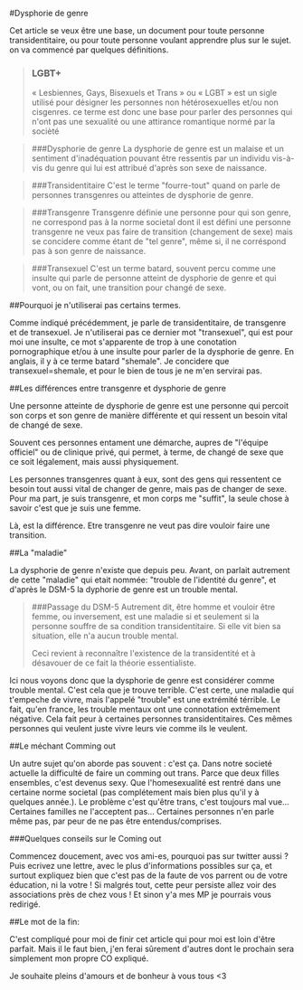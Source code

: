 #Dysphorie de genre

Cet article se veux être une base, un document pour toute personne transidentitaire, ou pour toute personne voulant apprendre plus sur le sujet. on va commencé par quelques définitions.


> ### LGBT+
> « Lesbiennes, Gays, Bisexuels et Trans » ou « LGBT » est un sigle utilisé pour désigner les personnes non hétérosexuelles et/ou non cisgenres.
>ce terme est donc une base pour parler des personnes qui n'ont pas une sexualité ou une attirance romantique normé par la socièté

>###Dysphorie de genre
>La dysphorie de genre est un malaise et un sentiment d'inadéquation pouvant 
>être ressentis par un individu vis-à-vis du genre qui lui est attribué d'après son sexe de naissance.

>###Transidentitaire
>C'est le terme "fourre-tout" quand on parle de personnes transgenres ou atteintes de dysphorie de genre.

>###Transgenre
>Transgenre définie une personne pour qui son genre, ne correspond pas à la norme societal dont il est défini
>une personne transgenre ne veux pas faire de transition (changement de sexe) mais se concidere comme étant de "tel genre",
>même si, il ne corréspond pas à son genre de naissance.

>###Transexuel
>C'est un terme batard, souvent percu comme une insulte qui parle de personne atteint de dysphorie de genre 
>et qui vont, ou on fait, une transition pour changé de sexe.

##Pourquoi je n'utiliserai pas certains termes.

Comme indiqué précédemment, je parle de transidentitaire, de transgenre et de transexuel.
Je n'utiliserai pas ce dernier mot "transexuel", qui est pour moi une insulte, ce mot s'apparente de trop à une conotation pornographique et/ou à une insulte pour parler de la dysphorie de genre. En anglais, il y à ce terme batard "shemale". Je concidere que transexuel=shemale, et pour le bien de tous je ne m'en servirai pas.

##Les différences entre transgenre et dysphorie de genre

Une personne atteinte de dysphorie de genre est une personne qui percoit son corps et son genre de manière différente et qui ressent un besoin vital de changé de sexe.

Souvent ces personnes entament une démarche, aupres de "l'équipe officiel" ou de clinique privé, qui permet, à terme, de changé de sexe que ce soit légalement, mais aussi physiquement.

Les personnes transgenres quant à eux, sont des gens qui ressentent ce besoin tout aussi vital de changer de genre, mais pas de changer de sexe. Pour ma part, je suis transgenre, et mon corps me "suffit", la seule chose à savoir c'est que je suis une femme.

Là, est la différence. Etre transgenre ne veut pas dire vouloir faire une transition.

##La "maladie"

La dysphorie de genre n'existe que depuis peu. Avant, on parlait autrement de cette "maladie" qui etait nommée: "trouble de l'identité du genre", et d'après le DSM-5 la dyphorie de genre est un trouble mental. 

>###Passage du DSM-5
>Autrement dit, être homme et vouloir être femme, ou inversement, est une maladie si et seulement si la personne souffre de 
>sa condition transidentitaire. Si elle vit bien sa situation, elle n'a aucun trouble mental.
>
>Ceci revient à reconnaître l'existence de la transidentité et à désavouer de ce fait la théorie essentialiste.


Ici nous voyons donc que la dysphorie de genre est considérer comme trouble mental. C'est cela que je trouve terrible.
C'est certe, une maladie qui t'empeche de vivre, mais l'appelé "trouble" est une extrémité térrible. Le fait, qu'en france, les trouble mentaux ont une connotation extrêmement négative. Cela fait peur à certaines personnes transidentitaires.
Ces mêmes personnes qui veulent juste vivre leurs vie comme ils le veulent.


##Le méchant Comming out

Un autre sujet qu'on aborde pas souvent : c'est ça. Dans notre societé actuelle la difficulté de faire un comming out trans.
Parce que deux filles ensembles, c'est devenus sexy. Que l'homesexualité est rentré dans une certaine norme societal (pas complétement mais bien plus qu'il y à quelques année.).
Le problème c'est qu'être trans, c'est toujours mal vue... Certaines familles ne l'acceptent pas... Certaines personnes n'en parle même pas, par peur de ne pas être entendus/comprises.

###Quelques conseils sur le Coming out

Commencez doucement, avec vos ami-es, pourquoi pas sur twitter aussi ? Puis ecrivez une lettre, avec le plus d'informations possibles sur ça, et surtout expliquez bien que c'est pas de la faute de vos parrent ou de votre éducation, ni la votre !
Si malgrés tout, cette peur persiste allez voir des associations près de chez vous ! Et sinon y'a mes MP je pourrais vous redirigé.


##Le mot de la fin:

C'est compliqué pour moi de finir cet article qui pour moi est loin d'être parfait. Mais il le faut bien, j'en ferai sûrement d'autres dont le prochain sera simplement mon propre CO expliqué.

Je souhaite pleins d'amours et de bonheur à vous tous <3

